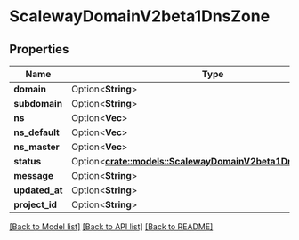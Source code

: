 # ScalewayDomainV2beta1DnsZone

## Properties

Name | Type | Description | Notes
------------ | ------------- | ------------- | -------------
**domain** | Option<**String**> |  | [optional]
**subdomain** | Option<**String**> |  | [optional]
**ns** | Option<**Vec<String>**> |  | [optional]
**ns_default** | Option<**Vec<String>**> |  | [optional]
**ns_master** | Option<**Vec<String>**> |  | [optional]
**status** | Option<[**crate::models::ScalewayDomainV2beta1DnsZoneStatus**](scaleway.domain.v2beta1.DNSZone.Status.md)> |  | [optional]
**message** | Option<**String**> |  | [optional]
**updated_at** | Option<**String**> |  | [optional]
**project_id** | Option<**String**> |  | [optional]

[[Back to Model list]](../README.md#documentation-for-models) [[Back to API list]](../README.md#documentation-for-api-endpoints) [[Back to README]](../README.md)


